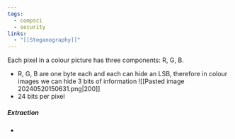 ```yaml
---
tags:
  - compsci
  - security
links:
  - "[[Steganography]]"
---
```

Each pixel in a colour picture has three components: R, G, B.
- R, G, B are one byte each and each can hide an LSB, therefore in colour images we can hide 3 bits of information
![[Pasted image 20240520150631.png|200]]
- 24 bits per pixel
##### Extraction
- 